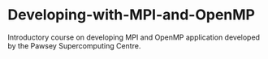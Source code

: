 Developing-with-MPI-and-OpenMP
==================

Introductory course on developing MPI and OpenMP application developed by the Pawsey Supercomputing Centre.
